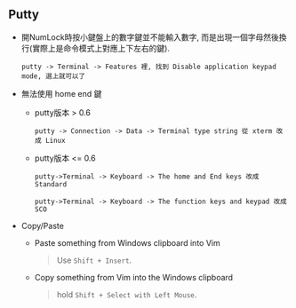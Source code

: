 Putty
---

+ 開NumLock時按小鍵盤上的數字鍵並不能輸入數字, 而是出現一個字母然後換行(實際上是命令模式上對應上下左右的鍵).


    ```
    putty -> Terminal -> Features 裡, 找到 Disable application keypad mode, 選上就可以了
    ```


+ 無法使用 home end 鍵

    - putty版本 > 0.6

        ```
        putty -> Connection -> Data -> Terminal type string 從 xterm 改成 Linux
        ```

    - putty版本 <= 0.6

        ```
        putty->Terminal -> Keyboard -> The home and End keys 改成 Standard

        putty->Terminal -> Keyboard -> The function keys and keypad 改成 SCO
        ```

+ Copy/Paste

    + Paste something from Windows clipboard into Vim
        > Use `Shift + Insert`.

    + Copy something from Vim into the Windows clipboard
        > hold `Shift + Select with Left Mouse`.

